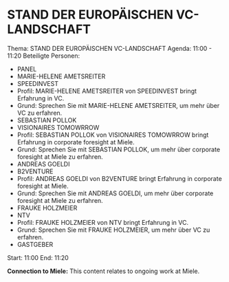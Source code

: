 # STAND DER EUROPÄISCHEN VC-LANDSCHAFT
Thema: STAND DER EUROPÄISCHEN VC-LANDSCHAFT
Agenda: 11:00 - 11:20
Beteiligte Personen:
- PANEL
- MARIE-HELENE AMETSREITER
- SPEEDINVEST
- Profil: MARIE-HELENE AMETSREITER von SPEEDINVEST bringt Erfahrung in VC.
- Grund: Sprechen Sie mit MARIE-HELENE AMETSREITER, um mehr über VC zu erfahren.
- SEBASTIAN POLLOK
- VISIONAIRES TOMOWRROW
- Profil: SEBASTIAN POLLOK von VISIONAIRES TOMOWRROW bringt Erfahrung in corporate foresight at Miele.
- Grund: Sprechen Sie mit SEBASTIAN POLLOK, um mehr über corporate foresight at Miele zu erfahren.
- ANDREAS GOELDI
- B2VENTURE
- Profil: ANDREAS GOELDI von B2VENTURE bringt Erfahrung in corporate foresight at Miele.
- Grund: Sprechen Sie mit ANDREAS GOELDI, um mehr über corporate foresight at Miele zu erfahren.
- FRAUKE HOLZMEIER
- NTV
- Profil: FRAUKE HOLZMEIER von NTV bringt Erfahrung in VC.
- Grund: Sprechen Sie mit FRAUKE HOLZMEIER, um mehr über VC zu erfahren.
- GASTGEBER

Start: 11:00
End: 11:20

**Connection to Miele:** This content relates to ongoing work at Miele.
